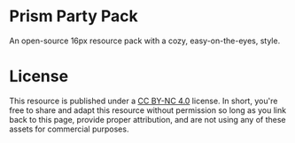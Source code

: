 # Prism Party Pack
An open-source 16px resource pack with a cozy, easy-on-the-eyes, style.

# License
This resource is published under a [CC BY-NC 4.0](https://creativecommons.org/licenses/by-nc/4.0/) license. In short, you're free to share and adapt this resource without permission so long as you link back to this page, provide proper attribution, and are not using any of these assets for commercial purposes.

